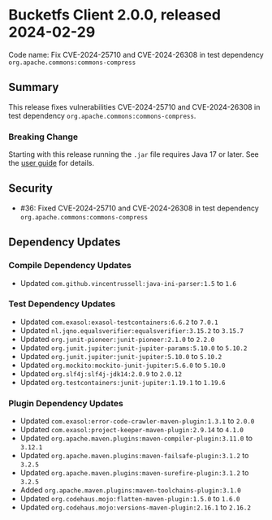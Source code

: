 # Bucketfs Client 2.0.0, released 2024-02-29

Code name: Fix CVE-2024-25710 and CVE-2024-26308 in test dependency `org.apache.commons:commons-compress`

## Summary

This release fixes vulnerabilities CVE-2024-25710 and CVE-2024-26308 in test dependency `org.apache.commons:commons-compress`.

### Breaking Change

Starting with this release running the `.jar` file requires Java 17 or later. See the [user guide](https://github.com/exasol/bucketfs-client/blob/main/doc/user_guide/user_guide.md#running-the-jar-file) for details.

## Security

* #36: Fixed CVE-2024-25710 and CVE-2024-26308 in test dependency `org.apache.commons:commons-compress`

## Dependency Updates

### Compile Dependency Updates

* Updated `com.github.vincentrussell:java-ini-parser:1.5` to `1.6`

### Test Dependency Updates

* Updated `com.exasol:exasol-testcontainers:6.6.2` to `7.0.1`
* Updated `nl.jqno.equalsverifier:equalsverifier:3.15.2` to `3.15.7`
* Updated `org.junit-pioneer:junit-pioneer:2.1.0` to `2.2.0`
* Updated `org.junit.jupiter:junit-jupiter-params:5.10.0` to `5.10.2`
* Updated `org.junit.jupiter:junit-jupiter:5.10.0` to `5.10.2`
* Updated `org.mockito:mockito-junit-jupiter:5.6.0` to `5.10.0`
* Updated `org.slf4j:slf4j-jdk14:2.0.9` to `2.0.12`
* Updated `org.testcontainers:junit-jupiter:1.19.1` to `1.19.6`

### Plugin Dependency Updates

* Updated `com.exasol:error-code-crawler-maven-plugin:1.3.1` to `2.0.0`
* Updated `com.exasol:project-keeper-maven-plugin:2.9.14` to `4.1.0`
* Updated `org.apache.maven.plugins:maven-compiler-plugin:3.11.0` to `3.12.1`
* Updated `org.apache.maven.plugins:maven-failsafe-plugin:3.1.2` to `3.2.5`
* Updated `org.apache.maven.plugins:maven-surefire-plugin:3.1.2` to `3.2.5`
* Added `org.apache.maven.plugins:maven-toolchains-plugin:3.1.0`
* Updated `org.codehaus.mojo:flatten-maven-plugin:1.5.0` to `1.6.0`
* Updated `org.codehaus.mojo:versions-maven-plugin:2.16.1` to `2.16.2`
